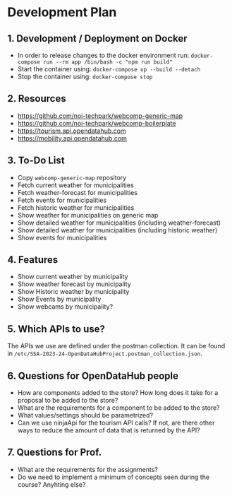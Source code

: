 <!--
SPDX-FileCopyrightText: NOI Techpark <digital@noi.bz.it>

SPDX-License-Identifier: CC0-1.0
-->

# Development Plan
## 1. Development / Deployment on Docker
* In order to release changes to the docker environment run: `docker-compose run --rm app /bin/bash -c "npm run build"`
* Start the container using: `docker-compose up --build --detach`
* Stop the container using: `docker-compose stop`

## 2. Resources
* https://github.com/noi-techpark/webcomp-generic-map
* https://github.com/noi-techpark/webcomp-boilerplate
* https://tourism.api.opendatahub.com 
* https://mobility.api.opendatahub.com

## 3. To-Do List
* Copy `webcomp-generic-map` repository
* Fetch current weather for municipalities
* Fetch weather-forecast for municipalities
* Fetch events for municipalities
* Fetch historic weather for municipalities
* Show weather for municipalities on generic map
* Show detailed weather for municipalities (including weather-forecast)
* Show detailed weather for municipalities (including historic weather)
* Show events for municipalities

## 4. Features
* Show current weather by municipality
* Show weather forecast by municipality
* Show Historic weather by municipality
* Show Events by municipality
* Show webcams by municipality?

## 5. Which APIs to use?
The APIs we use are defined under the postman collection.
It can be found in `/etc/SSA-2023-24-OpenDataHubProject.postman_collection.json`.

## 6. Questions for OpenDataHub people
- How are components added to the store? How long does it take for a proposal to be added to the store?
- What are the requirements for a component to be added to the store?
- What values/settings should be parametrized?
- Can we use ninjaApi for the tourism API calls? If not, are there other ways to reduce the amount of data that is returned by the API?

## 7. Questions for Prof.
- What are the requirements for the assignments?
- Do we need to implement a minimum of concepts seen during the course? Anyhting else?

